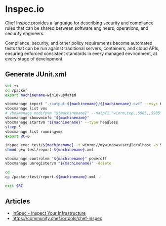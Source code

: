 # Inspec.io

[Chef Inspec](https://www.chef.io/products/chef-inspec) provides a language for describing security and compliance rules that can be shared between software engineers, operations, and security engineers.

Compliance, security, and other policy requirements become automated tests that can be run against traditional servers, containers, and cloud APIs, ensuring enforced consistent standards in every managed environment, at every stage of development.

## Generate JUnit.xml

```bash
set +x
cd /packer
export machinename=win10-updated

vboxmanage import "./output-${machinename}/${machinename}.ovf" --vsys 0 --unit 4 --ignore
vboxmanage list vms
# vboxmanage modifyvm "${machinename}" --natpf1 "winrm,tcp,,5985,,5985"
vboxmanage showvminfo "${machinename}"
vboxmanage startvm "${machinename}" --type headless
sleep 5
vboxmanage list runningvms
export RC=0

inspec exec test/${machinename} -t winrm://mywindowsuser@localhost -p 5985 --password 'soporte' || inspec exec test/${machinename} -t winrm://mywindowsuser@localhost -p 5985 --password 'mywindowspassword' --format=junit > test/report-${machinename}.xml || RC=1
chmod g+w test/report-${machinename}.xml

vboxmanage controlvm "${machinename}" poweroff
vboxmanage unregistervm "${machinename}" -delete

cd -
cp /packer/test/report-${machinename}.xml .

exit $RC
```

## Articles

* [InSpec - Inspect Your Infrastructure](https://blog.ragnarson.com/2017-03-13-inspec-inspect-your-infrastructure/)
* <https://community.chef.io/tools/chef-inspec>

